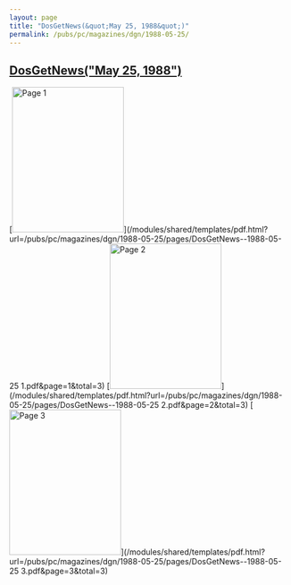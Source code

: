 ```yaml
---
layout: page
title: "DosGetNews(&quot;May 25, 1988&quot;)"
permalink: /pubs/pc/magazines/dgn/1988-05-25/
---
```


[DosGetNews("May 25, 1988")](http://archive.pcjs.org/pubs/pc/magazines/dgn/1988-05-25/DosGetNews--1988-05-25.pdf)
---

[<img id="page-1" src="http://archive.pcjs.org/pubs/pc/magazines/dgn/1988-05-25/thumbs/DosGetNews--1988-05-25 1.jpeg" width="200" height="260" alt="Page 1"/>](/modules/shared/templates/pdf.html?url=/pubs/pc/magazines/dgn/1988-05-25/pages/DosGetNews--1988-05-25 1.pdf&page=1&total=3)
[<img id="page-2" src="http://archive.pcjs.org/pubs/pc/magazines/dgn/1988-05-25/thumbs/DosGetNews--1988-05-25 2.jpeg" width="200" height="260" alt="Page 2"/>](/modules/shared/templates/pdf.html?url=/pubs/pc/magazines/dgn/1988-05-25/pages/DosGetNews--1988-05-25 2.pdf&page=2&total=3)
[<img id="page-3" src="http://archive.pcjs.org/pubs/pc/magazines/dgn/1988-05-25/thumbs/DosGetNews--1988-05-25 3.jpeg" width="200" height="260" alt="Page 3"/>](/modules/shared/templates/pdf.html?url=/pubs/pc/magazines/dgn/1988-05-25/pages/DosGetNews--1988-05-25 3.pdf&page=3&total=3)
